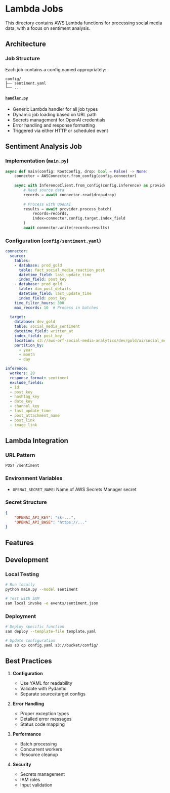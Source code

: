 # Lambda Jobs

This directory contains AWS Lambda functions for processing social media data, with a focus on sentiment analysis.

## Architecture



### Job Structure
Each job contains a config named appropriately:
```
config/
├── sentiment.yaml
└── ...
```

#### [`handler.py`](handler.py)
- Generic Lambda handler for all job types
- Dynamic job loading based on URL path
- Secrets management for OpenAI credentials
- Error handling and response formatting
- Triggered via either HTTP or scheduled event

## Sentiment Analysis Job

### Implementation (`main.py`)
```python
async def main(config: RootConfig, drop: bool = False) -> None:
    connector = AWSConnector.from_config(config.connector)
    
    async with InferenceClient.from_config(config.inference) as provider:
        # Read source data
        records = await connector.read(drop=drop)
        
        # Process with OpenAI
        results = await provider.process_batch(
            records=records, 
            index=connector.config.target.index_field
        )
        await connector.write(records=results)
```

### Configuration (`config/sentiment.yaml`)
```yaml
connector:
  source:
    tables:
    - database: prod_gold
      table: fact_social_media_reaction_post
      datetime_field: last_update_time
      index_field: post_key
    - database: prod_gold
      table: dim_post_details
      datetime_field: last_update_time
      index_field: post_key
    time_filter_hours: 300
    max_records: 10  # Process in batches
    
  target:
    database: dev_gold
    table: social_media_sentiment
    datetime_field: written_at
    index_field: post_key
    location: s3://aws-orf-social-media-analytics/dev/gold/ai/social_media_sentiment
    partition_by:
      - year
      - month
      - day

inference:
  workers: 20
  response_format: sentiment
  exclude_fields:
  - id  
  - post_key
  - hashtag_key
  - date_key
  - channel_key
  - last_update_time  
  - post_attachment_name  
  - post_link
  - image_link
```

## Lambda Integration

### URL Pattern
```
POST /sentiment
```

### Environment Variables
- `OPENAI_SECRET_NAME`: Name of AWS Secrets Manager secret

### Secret Structure
```json
{
    "OPENAI_API_KEY": "sk-...",
    "OPENAI_API_BASE": "https://..."
}
```

## Features

## Development

### Local Testing
```bash
# Run locally
python main.py --model sentiment

# Test with SAM
sam local invoke -e events/sentiment.json
```

### Deployment
```bash
# Deploy specific function
sam deploy --template-file template.yaml

# Update configuration
aws s3 cp config.yaml s3://bucket/config/
```

## Best Practices

1. **Configuration**
   - Use YAML for readability
   - Validate with Pydantic
   - Separate source/target configs

2. **Error Handling**
   - Proper exception types
   - Detailed error messages
   - Status code mapping

3. **Performance**
   - Batch processing
   - Concurrent workers
   - Resource cleanup

4. **Security**
   - Secrets management
   - IAM roles
   - Input validation
